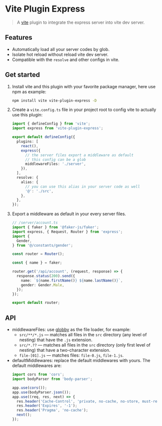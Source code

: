 # Vite Plugin Express

> A [vite](https://vitejs.dev/) plugin to integrate the express server into vite dev server.

## Features

- Automatically load all your server codes by glob.
- Isolate hot reload without reload vite dev server.
- Compatible with the `resolve` and other configs in vite.

## Get started

1. Install vite and this plugin with your favorite package manager, here use npm as example:

   ```bash
   npm install vite vite-plugin-express -D
   ```
2. Create a `vite.config.ts` file in your project root to config vite to actually use this plugin:

   ```ts
   import { defineConfig } from 'vite';
   import express from 'vite-plugin-express';

   export default defineConfig({
     plugins: [
       react(),
       express({
         // the server files export a middleware as default
         // this config can be a glob
         middlewareFiles: './server',
       }),
     ],
     resolve: {
       alias: {
         // you can use this alias in your server code as well
         '@': './src',
       },
     },
   });
   ```
3. Export a middleware as default in your every server files.
    ```ts
    // /server/account.ts
    import { faker } from '@faker-js/faker';
    import express, { Request, Router } from 'express';
    import {
      Gender,
    } from '@/constants/gender';
    
    const router = Router();
    
    const { name } = faker;
    
    router.get('/api/account', (request, response) => {
      response.status(200).send({
        name: `${name.firstName()} ${name.lastName()}`,
        gender: Gender.Male,
      });
    });
    
    export default router;
    ```

## API

- middlewareFiles: use [globby](https://github.com/sindresorhus/globby) as the file loader, for example:
  * `src/**/*.js` — matches all files in the `src` directory (any level of nesting) that have the `.js` extension.
  * `src/*.??` — matches all files in the `src` directory (only first level of nesting) that have a two-character extension.
  * `file-[01].js` — matches files: `file-0.js`, `file-1.js`.
- defaultMiddlewares: replace the default middlewares with yours. The default middlewares are:
  ```ts
  import cors from 'cors';
  import bodyParser from 'body-parser';
  
  app.use(cors());
  app.use(bodyParser.json());
  app.use((req, res, next) => {
    res.header('Cache-Control', 'private, no-cache, no-store, must-revalidate');
    res.header('Expires', '-1');
    res.header('Pragma', 'no-cache');
    next();
  });
  ```
